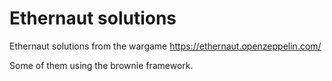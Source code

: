 Ethernaut solutions
===================

Ethernaut solutions from the wargame https://ethernaut.openzeppelin.com/

Some of them using the brownie framework.
